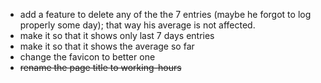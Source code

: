 - add a feature to delete any of the the 7 entries (maybe he forgot to log
  properly some day); that way his average is not affected.
- make it so that it shows only last 7 days entries
- make it so that it shows the average so far
- change the favicon to better one
- ~~rename the page title to working-hours~~
